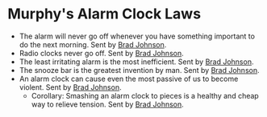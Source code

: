 # Murphy's Alarm Clock Laws

* The alarm will never go off whenever you have something important to do the next morning. Sent by [Brad Johnson](mailto:brad42681@yahoo.com).  
* Radio clocks never go off. Sent by [Brad Johnson](mailto:brad42681@yahoo.com).  
* The least irritating alarm is the most inefficient. Sent by [Brad Johnson](mailto:brad42681@yahoo.com).  
* The snooze bar is the greatest invention by man. Sent by [Brad Johnson](mailto:brad42681@yahoo.com).  
* An alarm clock can cause even the most passive of us to become violent. Sent by [Brad Johnson](mailto:brad42681@yahoo.com).  
  * Corollary: Smashing an alarm clock to pieces is a healthy and cheap way to relieve tension. Sent by [Brad Johnson](mailto:brad42681@yahoo.com).
